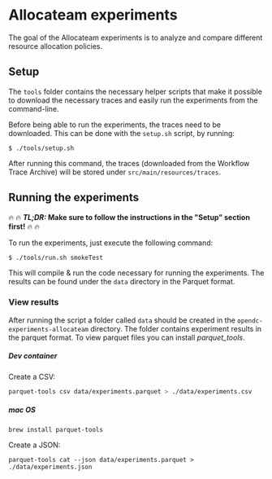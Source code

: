 # Allocateam experiments

The goal of the Allocateam experiments is to analyze and compare different resource allocation policies.

## Setup

The `tools` folder contains the necessary helper scripts that make it possible to download the necessary traces and
easily run the experiments from the command-line.


Before being able to run the experiments, the traces need to be downloaded. This can be done with the `setup.sh` script,
by running:
```shell
$ ./tools/setup.sh
```

After running this command, the traces (downloaded from the Workflow Trace Archive) will be stored under `src/main/resources/traces`.

## Running the experiments

:fire: :fire: ***TL;DR:* Make sure to follow the instructions in the "Setup" section first!** :fire: :fire:

To run the experiments, just execute the following command:
```shell
$ ./tools/run.sh smokeTest
```

This will compile & run the code necessary for running the experiments. The results can be found under the `data` directory in the Parquet format.

### View results

After running the script a folder called `data` should be created in the `opendc-experiments-allocateam` directory. The folder contains experiment results
in the parquet format. To view parquet files you can install *parquet_tools*.

##### Dev container

Create a CSV:
```bash
parquet-tools csv data/experiments.parquet > ./data/experiments.csv
```

##### mac OS
`brew install parquet-tools`

Create a JSON:
```shell script
parquet-tools cat --json data/experiments.parquet > ./data/experiments.json
```
